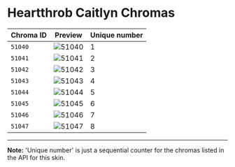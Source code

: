 # Heartthrob Caitlyn Chromas

| Chroma ID | Preview | Unique number |
|---|---|---|
| `51040` | ![51040](https://raw.communitydragon.org/latest/plugins/rcp-be-lol-game-data/global/default/v1/champion-chroma-images/51/51040.png) | 1 |
| `51041` | ![51041](https://raw.communitydragon.org/latest/plugins/rcp-be-lol-game-data/global/default/v1/champion-chroma-images/51/51041.png) | 2 |
| `51042` | ![51042](https://raw.communitydragon.org/latest/plugins/rcp-be-lol-game-data/global/default/v1/champion-chroma-images/51/51042.png) | 3 |
| `51043` | ![51043](https://raw.communitydragon.org/latest/plugins/rcp-be-lol-game-data/global/default/v1/champion-chroma-images/51/51043.png) | 4 |
| `51044` | ![51044](https://raw.communitydragon.org/latest/plugins/rcp-be-lol-game-data/global/default/v1/champion-chroma-images/51/51044.png) | 5 |
| `51045` | ![51045](https://raw.communitydragon.org/latest/plugins/rcp-be-lol-game-data/global/default/v1/champion-chroma-images/51/51045.png) | 6 |
| `51046` | ![51046](https://raw.communitydragon.org/latest/plugins/rcp-be-lol-game-data/global/default/v1/champion-chroma-images/51/51046.png) | 7 |
| `51047` | ![51047](https://raw.communitydragon.org/latest/plugins/rcp-be-lol-game-data/global/default/v1/champion-chroma-images/51/51047.png) | 8 |

---

**Note:** 'Unique number' is just a sequential counter for the chromas listed in the API for this skin.